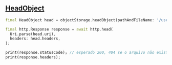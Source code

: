 ## [HeadObject](https://docs.oracle.com/en-us/iaas/api/#/pt/objectstorage/20160918/Object/HeadObject)

```dart
final HeadObject head = objectStorage.headObject(pathAndFileName: '/users/profilePictures/userId.jpg');

final http.Response response = await http.head(
  Uri.parse(head.uri),
  headers: head.headers,
);

print(response.statusCode); // esperado 200, 404 se o arquivo não existir
print(response.headers);
```